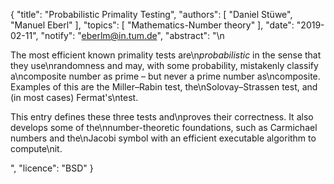 {
    "title": "Probabilistic Primality Testing",
    "authors": [
        "Daniel Stüwe",
        "Manuel Eberl"
    ],
    "topics": [
        "Mathematics-Number theory"
    ],
    "date": "2019-02-11",
    "notify": "eberlm@in.tum.de",
    "abstract": "\n<p>The most efficient known primality tests are\n<em>probabilistic</em> in the sense that they use\nrandomness and may, with some probability, mistakenly classify a\ncomposite number as prime &ndash; but never a prime number as\ncomposite. Examples of this are the Miller&ndash;Rabin test, the\nSolovay&ndash;Strassen test, and (in most cases) Fermat's\ntest.</p> <p>This entry defines these three tests and\nproves their correctness. It also develops some of the\nnumber-theoretic foundations, such as Carmichael numbers and the\nJacobi symbol with an efficient executable algorithm to compute\nit.</p>",
    "licence": "BSD"
}
